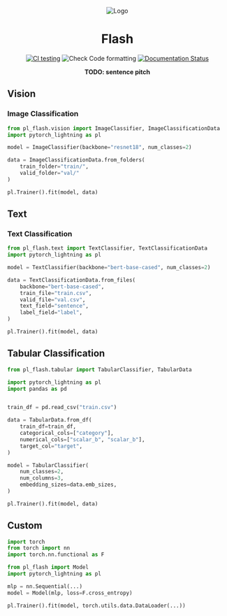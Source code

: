 <div align="center">

![Logo](https://raw.githubusercontent.com/PyTorchLightning/pytorch-lightning/master/docs/source/_images/logos/lightning_logo.svg)

# Flash

[![CI testing](https://github.com/PyTorchLightning/pytorch-lightning-flash/workflows/CI%20testing/badge.svg)](https://github.com/PyTorchLightning/pytorch-lightning-flash/actions?query=workflow%3A%22CI+testing%22)
![Check Code formatting](https://github.com/PyTorchLightning/pytorch-lightning-flash/workflows/Check%20Code%20formatting/badge.svg)
[![Documentation Status](https://readthedocs.org/projects/pt-lightning-flash/badge/?version=latest)](https://pt-lightning-flash.readthedocs.io/en/latest/?badge=latest)


**TODO: sentence pitch**

</div>

## Vision

### Image Classification

```python
from pl_flash.vision import ImageClassifier, ImageClassificationData
import pytorch_lightning as pl

model = ImageClassifier(backbone="resnet18", num_classes=2)

data = ImageClassificationData.from_folders(
    train_folder="train/",
    valid_folder="val/"
)

pl.Trainer().fit(model, data)
```

## Text

### Text Classification

```python
from pl_flash.text import TextClassifier, TextClassificationData
import pytorch_lightning as pl

model = TextClassifier(backbone="bert-base-cased", num_classes=2)

data = TextClassificationData.from_files(
    backbone="bert-base-cased",
    train_file="train.csv",
    valid_file="val.csv",
    text_field="sentence",
    label_field="label",
)

pl.Trainer().fit(model, data)
```

## Tabular Classification

```python
from pl_flash.tabular import TabularClassifier, TabularData

import pytorch_lightning as pl
import pandas as pd


train_df = pd.read_csv("train.csv")

data = TabularData.from_df(
    train_df=train_df,
    categorical_cols=["category"],
    numerical_cols=["scalar_b", "scalar_b"],
    target_col="target",
)

model = TabularClassifier(
    num_classes=2,
    num_columns=3,
    embedding_sizes=data.emb_sizes,
)

pl.Trainer().fit(model, data)
```

## Custom
```python
import torch
from torch import nn
import torch.nn.functional as F

from pl_flash import Model
import pytorch_lightning as pl

mlp = nn.Sequential(...)
model = Model(mlp, loss=F.cross_entropy)

pl.Trainer().fit(model, torch.utils.data.DataLoader(...))
```
